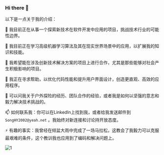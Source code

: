 ### Hi there 👋

以下是一点关于我的介绍：

🔭 我目前正在从事一个探索新技术在软件开发中应用的项目，挑战技术行业的可能性边界。

🌱 我目前正在学习高级机器学习算法及其在现实世界场景中的应用，以扩展我的知识和技能。

👯 我希望能在涉及创新技术解决方案的项目上进行合作，尤其是那些能够对社会产生积极影响的项目。

🤔 我正在寻求帮助，以优化代码性能和提升用户界面设计，创造更直观、高效的应用程序。

💬 可以问我关于户外探险的经历、团队合作的经验，或者我是如何以坚强的意志和毅力解决技术挑战的。

📫 如何联系我：你可以在LinkedIn上找到我，或者给我发送邮件到 `SongHY2002@yeah.net` 。我始终对新连接和讨论持开放态度。

⚡ 有趣的事实：我曾经在倾盆大雨中完成了一场马拉松，这教会了我毅力可以克服最艰难的条件，这个教训我也应用到了编码和解决问题上。

![1](https://github-readme-stats.vercel.app/api/?username=songxiao1018&show_icons=true&title_color=fff&icon_color=79ff97&text_color=9f9f9f&bg_color=151515)


<!--
![2](https://snakegithub.pages.dev/github-contribution-grid-snake.svg)
-->
